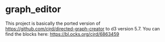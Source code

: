# graph_editor

This project is basically the ported version of https://github.com/cjrd/directed-graph-creator to d3 version 5.7. 
You can find the blocks here: https://bl.ocks.org/cjrd/6863459
